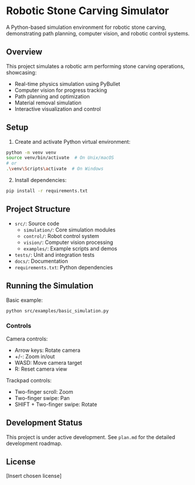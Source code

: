 # Robotic Stone Carving Simulator

A Python-based simulation environment for robotic stone carving, demonstrating path planning, computer vision, and robotic control systems.

## Overview

This project simulates a robotic arm performing stone carving operations, showcasing:
- Real-time physics simulation using PyBullet
- Computer vision for progress tracking
- Path planning and optimization
- Material removal simulation
- Interactive visualization and control

## Setup

1. Create and activate Python virtual environment:
```bash
python -m venv venv
source venv/bin/activate  # On Unix/macOS
# or
.\venv\Scripts\activate  # On Windows
```

2. Install dependencies:
```bash
pip install -r requirements.txt
```

## Project Structure

- `src/`: Source code
  - `simulation/`: Core simulation modules
  - `control/`: Robot control system
  - `vision/`: Computer vision processing
  - `examples/`: Example scripts and demos
- `tests/`: Unit and integration tests
- `docs/`: Documentation
- `requirements.txt`: Python dependencies

## Running the Simulation

Basic example:
```bash
python src/examples/basic_simulation.py
```

### Controls

Camera controls:
- Arrow keys: Rotate camera
- +/-: Zoom in/out
- WASD: Move camera target
- R: Reset camera view

Trackpad controls:
- Two-finger scroll: Zoom
- Two-finger swipe: Pan
- SHIFT + Two-finger swipe: Rotate

## Development Status

This project is under active development. See `plan.md` for the detailed development roadmap.

## License

[Insert chosen license] 
